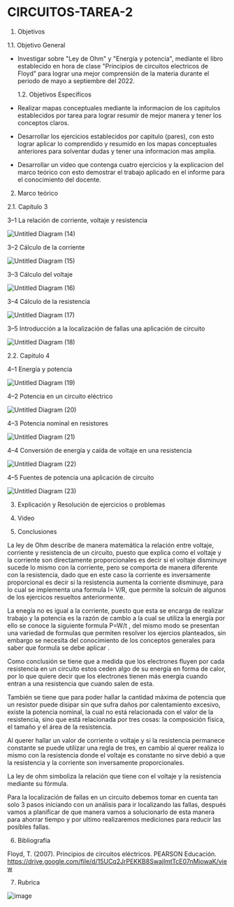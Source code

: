 # CIRCUITOS-TAREA-2

1. Objetivos

  1.1. Objetivo General 
  
- Investigar sobre "Ley de Ohm" y "Energía y potencia", mediante el libro establecido en hora de clase "Principios de circuitos  electricos de Floyd" para lograr una mejor comprensión de la materia durante el periodo de mayo a septiembre del 2022. 

  1.2. Objetivos Específicos 
  
- Realizar mapas conceptuales mediante la informacion de los capitulos establecidos por tarea para lograr resumir de mejor manera y tener los conceptos claros.  

- Desarrollar los ejercicios establecidos por capitulo (pares), con esto lograr aplicar lo comprendido y resumido en los mapas conceptuales anteriores para solventar dudas y tener una informacion mas amplia.  

- Desarrollar un video que contenga cuatro ejercicios y la explicacion del marco teórico con esto demostrar el trabajo aplicado en el informe para el conocimiento del docente.

2. Marco teórico

2.1. Capítulo 3

3–1 La relación de corriente, voltaje y resistencia

![Untitled Diagram (14)](https://user-images.githubusercontent.com/94011974/170060709-59379844-a107-4d26-86ee-35fe92c4fbd9.jpg)

3–2 Cálculo de la corriente

![Untitled Diagram (15)](https://user-images.githubusercontent.com/94011974/170060735-618e451e-d25d-4c3b-a500-7a16ff3dc09e.jpg)

3–3 Cálculo del voltaje

![Untitled Diagram (16)](https://user-images.githubusercontent.com/94011974/170060769-211cc9bb-0b8a-48cc-a2fc-e33222918aa6.jpg)

3–4 Cálculo de la resistencia

![Untitled Diagram (17)](https://user-images.githubusercontent.com/94011974/170060806-19c5cc9a-f699-4747-ba83-7789f9b833ff.jpg)

3–5 Introducción a la localización de fallas una aplicación de circuito

![Untitled Diagram (18)](https://user-images.githubusercontent.com/94011974/170060847-879b74dd-0379-45bc-a9e2-23a30ceaad35.jpg)

2.2. Capitulo 4

4–1 Energía y potencia

![Untitled Diagram (19)](https://user-images.githubusercontent.com/94011974/170069769-2acbd283-fd09-46db-a568-b63930bc96ab.jpg)

4–2 Potencia en un circuito eléctrico

![Untitled Diagram (20)](https://user-images.githubusercontent.com/94011974/170069819-f8c22f06-959b-4882-aa82-25d5f94cdc7a.jpg)

4–3 Potencia nominal en resistores

![Untitled Diagram (21)](https://user-images.githubusercontent.com/94011974/170069874-14664ab2-1e04-4636-8f28-19e4d53ce903.jpg)

4–4 Conversión de energía y caída de voltaje en una resistencia

![Untitled Diagram (22)](https://user-images.githubusercontent.com/94011974/170069924-79a9c2f3-e13b-4348-9e39-8e04c1d852e9.jpg)

4–5 Fuentes de potencia una aplicación de circuito

![Untitled Diagram (23)](https://user-images.githubusercontent.com/94011974/170069977-a1e786f3-49af-41cc-9173-0f9f9b89151c.jpg)

3. Explicación y  Resolución de  ejercicios o problemas

4. Video

5. Conclusiones 

La ley de  Ohm describe de manera matemática la relación entre voltaje, corriente y resistencia  de un circuito, puesto que explica como el voltaje y la corriente son directamente proporcionales es decir si el voltaje disminuye sucede lo mismo con la corriente, pero se comporta de manera diferente con la resistencia, dado que en este caso la corriente es inversamente proporcional es decir si la resistencia aumenta la corriente disminuye, para lo cual se implementa una formula I= V/R, que permite la solcuín de algunos de los ejercicos resueltos anteriormente.

La enegía  no es igual a la corriente, puesto que esta se encarga de  realizar trabajo y la potencia es la razón de cambio a la cual  se utiliza la energía por ello se  conoce la siguiente formula P=W/t , del mismo modo se presentan una variedad de formulas que permiten resolver los ejercios planteados, sin embargo se necesita del conocimiento de los conceptos generales para saber que formula se debe aplicar . 

Como conclusión se tiene que a medida que los electrones fluyen por cada resistencia en un circuito estos ceden algo de su energía en forma de calor, por lo que quiere decir que los electrones tienen más energía cuando entran a una resistencia que cuando salen de esta.

También se tiene que para poder hallar la cantidad máxima de potencia que un resistor puede disipar sin que sufra daños por calentamiento excesivo, existe la potencia nominal, la cual no está relacionada con el valor de la resistencia, sino que está relacionada por tres cosas: la composición física, el tamaño y el área de la resistencia.

Al querer hallar un valor de corriente o voltaje y si la resistencia permanece constante se puede utilizar una regla de tres, en cambio al querer realiza lo mismo con la resistencia donde el voltaje es constante no sirve debió a que la resistencia y la corriente son inversamente proporcionales.

La ley de ohm simboliza la relación que tiene con el voltaje y la resistencia mediante su fórmula.

Para la localización de fallas en un circuito debemos tomar en cuenta tan solo 3 pasos iniciando con un análisis para ir localizando las fallas, después vamos a planificar de que manera vamos a solucionarlo de esta manera para ahorrar tiempo y por ultimo realizaremos mediciones para reducir las posibles fallas.

6. Bibliografía

Floyd, T. (2007). Principios de circuitos eléctricos. PEARSON Educación. https://drive.google.com/file/d/15UCq2JrPEKKB8SwajlmtTcE07nMiowaK/view

7. Rubrica

![image](https://user-images.githubusercontent.com/94011974/168502638-68a88253-237f-494b-b87f-72ae3914cb18.png)
